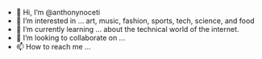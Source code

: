 - 👋 Hi, I’m @anthonynoceti
- 👀 I’m interested in ... art, music, fashion, sports, tech, science, and food
- 🌱 I’m currently learning ... about the technical world of the internet.
- 💞️ I’m looking to collaborate on ...
- 📫 How to reach me ...

<!---
anthonynoceti/anthonynoceti is a ✨ special ✨ repository because its `README.md` (this file) appears on your GitHub profile.
You can click the Preview link to take a look at your changes.
--->
